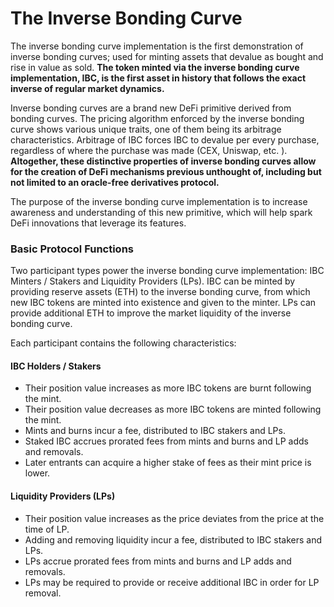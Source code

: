 # The Inverse Bonding Curve

The inverse bonding curve implementation is the first demonstration of inverse bonding curves; used for minting assets that devalue as bought and rise in value as sold. **The token minted via the inverse bonding curve implementation, IBC, is the first asset in history that follows the exact inverse of regular market dynamics.**&#x20;

Inverse bonding curves are a brand new DeFi primitive derived from bonding curves. The pricing algorithm enforced by the inverse bonding curve shows various unique traits, one of them being its arbitrage characteristics. Arbitrage of IBC forces IBC to devalue per every purchase, regardless of where the purchase was made (CEX, Uniswap, etc. ). **Altogether, these distinctive properties of inverse bonding curves allow for the creation of DeFi mechanisms previous unthought of, including but not limited to an oracle-free derivatives protocol.**&#x20;

The purpose of the inverse bonding curve implementation is to increase awareness and understanding of this new primitive, which will help spark DeFi innovations that leverage its features.&#x20;



### Basic Protocol Functions

Two participant types power the inverse bonding curve implementation: IBC Minters / Stakers and Liquidity Providers (LPs). IBC can be minted by providing reserve assets (ETH) to the inverse bonding curve, from which new IBC tokens are minted into existence and given to the minter. LPs can provide additional ETH to improve the market liquidity of the inverse bonding curve.&#x20;



Each participant contains the following characteristics:&#x20;

#### IBC Holders / Stakers

* Their position value increases as more IBC tokens are burnt following the mint.&#x20;
* Their position value decreases as more IBC tokens are minted following the mint.&#x20;
* Mints and burns incur a fee, distributed to IBC stakers and LPs.&#x20;
* Staked IBC accrues prorated fees from mints and burns and LP adds and removals.&#x20;
* Later entrants can acquire a higher stake of fees as their mint price is lower.&#x20;



#### Liquidity Providers (LPs)

* Their position value increases as the price deviates from the price at the time of LP.&#x20;
* Adding and removing liquidity incur a fee, distributed to IBC stakers and LPs.&#x20;
* LPs accrue prorated fees from mints and burns and LP adds and removals.&#x20;
* LPs may be required to provide or receive additional IBC in order for LP removal.&#x20;
